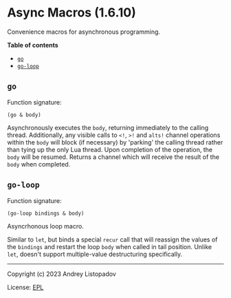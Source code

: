 # Async Macros (1.6.10)
Convenience macros for asynchronous programming.

**Table of contents**

- [`go`](#go)
- [`go-loop`](#go-loop)

## `go`
Function signature:

```
(go & body)
```

Asynchronously executes the `body`, returning immediately to the
calling thread. Additionally, any visible calls to `<!`, `>!` and
`alts!`  channel operations within the `body` will block (if
necessary) by 'parking' the calling thread rather than tying up the
only Lua thread.  Upon completion of the operation, the `body` will be
resumed.  Returns a channel which will receive the result of the `body`
when completed.

## `go-loop`
Function signature:

```
(go-loop bindings & body)
```

Asyncrhonous loop macro.

Similar to `let`, but binds a special `recur` call that will reassign
the values of the `bindings` and restart the loop `body` when called
in tail position.  Unlike `let`, doesn't support multiple-value
destructuring specifically.


---

Copyright (c) 2023 Andrey Listopadov

License: [EPL](https://gitlab.com/andreyorst/async.fnl/-/raw/master/LICENSE)


<!-- Generated with Fenneldoc v1.0.0
     https://gitlab.com/andreyorst/fenneldoc -->
